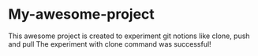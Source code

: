 # My-awesome-project
This awesome project is created to experiment git notions like clone, push and pull
The experiment with clone command was successful!
